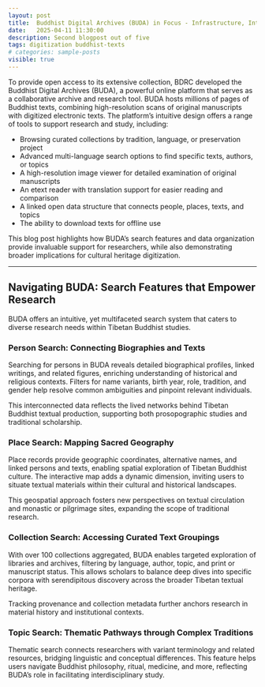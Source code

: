 ```yaml
---
layout: post
title:  Buddhist Digital Archives (BUDA) in Focus - Infrastructure, Interoperability, and Innovation
date:   2025-04-11 11:30:00
description: Second blogpost out of five
tags: digitization buddhist-texts
# categories: sample-posts
visible: true
---
```

To provide open access to its extensive collection, BDRC developed the Buddhist Digital Archives (BUDA), a powerful online platform that serves as a collaborative archive and research tool. BUDA hosts millions of pages of Buddhist texts, combining high-resolution scans of original manuscripts with digitized electronic texts. The platform’s intuitive design offers a range of tools to support research and study, including:
- Browsing curated collections by tradition, language, or preservation project
- Advanced multi-language search options to find specific texts, authors, or topics
- A high-resolution image viewer for detailed examination of original manuscripts
- An etext reader with translation support for easier reading and comparison
- A linked open data structure that connects people, places, texts, and topics
- The ability to download texts for offline use

This blog post highlights how BUDA’s search features and data organization provide invaluable support for researchers, while also demonstrating broader implications for cultural heritage digitization.

---

## Navigating BUDA: Search Features that Empower Research

BUDA offers an intuitive, yet multifaceted search system that caters to diverse research needs within Tibetan Buddhist studies.

### Person Search: Connecting Biographies and Texts

Searching for persons in BUDA reveals detailed biographical profiles, linked writings, and related figures, enriching understanding of historical and religious contexts. Filters for name variants, birth year, role, tradition, and gender help resolve common ambiguities and pinpoint relevant individuals.

This interconnected data reflects the lived networks behind Tibetan Buddhist textual production, supporting both prosopographic studies and traditional scholarship.

### Place Search: Mapping Sacred Geography

Place records provide geographic coordinates, alternative names, and linked persons and texts, enabling spatial exploration of Tibetan Buddhist culture. The interactive map adds a dynamic dimension, inviting users to situate textual materials within their cultural and historical landscapes.

This geospatial approach fosters new perspectives on textual circulation and monastic or pilgrimage sites, expanding the scope of traditional research.

### Collection Search: Accessing Curated Text Groupings

With over 100 collections aggregated, BUDA enables targeted exploration of libraries and archives, filtering by language, author, topic, and print or manuscript status. This allows scholars to balance deep dives into specific corpora with serendipitous discovery across the broader Tibetan textual heritage.

Tracking provenance and collection metadata further anchors research in material history and institutional contexts.

### Topic Search: Thematic Pathways through Complex Traditions

Thematic search connects researchers with variant terminology and related resources, bridging linguistic and conceptual differences. This feature helps users navigate Buddhist philosophy, ritual, medicine, and more, reflecting BUDA’s role in facilitating interdisciplinary study.
